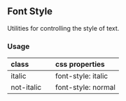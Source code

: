 ## Font Style

Utilities for controlling the style of text.

### Usage

| class |   | css properties |
|:--|:--|:--|
| italic |  | font-style: italic |
| not-italic |  | font-style: normal |

